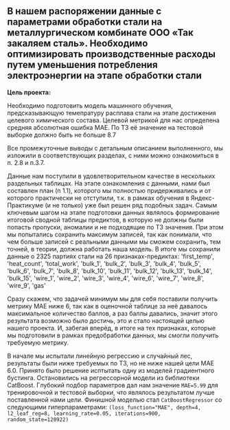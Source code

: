 ## В нашем распоряжении данные с параметрами обработки стали на металлургическом комбинате ООО «Так закаляем сталь». Необходимо оптимизировать производственные расходы путем уменьшения потребления электроэнергии на этапе обработки стали


**Цель проекта:**

Необходимо подготовить модель машинного обучения, предсказывающую темепратуру расплава стали на этапе достижения целевого химического состава. Целевой метрикой для нас определена средняя абсолютная ошибка MAE. По ТЗ её значение на тестовой выборке должно быть не больше 8.7


Все промежуточные выводы с детальным описанием выполненного, мы изложили в соответствующих разделах, с ними можно ознакомиться в п. 2.8 и п.3.7.


Данные нам поступили в удовлетворительном качестве в нескольких раздельных таблицах. На этапе ознакомления с данными, нами был составлен план (п 1.1), которого мы полностью придерживались и от которого практически не отступили, т.к. в рамках обучения в Яндекс-Практикуме (и не только) уже был решен ряд подобных задач. Самым ключевым шагом на этапе подготовки данных являлось формирование итоговой сводной таблицы предиктов, в которую не должны были попасть пропуски, аномалии и не подходящие по ТЗ значения. При этом мы попытались сохранить максимум записей, так как понимали, что чем больше записей с реальными данными мы сможем сохранить, тем точней, в теории, должна работать наша модель. В итоге мы сохранили данные о 2325 партиях стали на 26 признаках-предиктах:
                    'first_temp', 'heat_count', 'total_work', 'bulk_1', 'bulk_2', 'bulk_3',
                     'bulk_4', 'bulk_5', 'bulk_6', 'bulk_7', 'bulk_8', 'bulk_10', 'bulk_11',
                     'bulk_12', 'bulk_13', 'bulk_14', 'bulk_15', 'wire_1', 'wire_2',
                      'wire_3', 'wire_4', 'wire_6', 'wire_7', 'wire_8', 'wire_9', 'gas'


Сразу скажем, что задачей минимум мы для себя поставили получить метрику МАЕ ниже 6, так как в оценочной таблице за неё давалось максимальное количество баллов, а раз баллы давались, значит этого результата возможно было достичь, это и стало настоящей целью нашего проекта. И, забегая вперёд, в итоге на тех признаках, которые мы подготовили в рамках предобработки данных, мы смогли получить требуемую метрику.


В начале мы испытали линейную регрессию и случайный лес, результаты были ниже требуемых по ТЗ, но не ниже нашей цели МАЕ 6.0. Принято было решение исптытать одну из моделей градиентного бустинга. Остановились на регрессорной модели из библиотеки CatBoost. Глубокий подбор параметров дал нам значение `МАЕ=5.99` для тренировочной и тестовой выборки, что являлось результатом лучше поставленной нами цели. Финишной моделью стал `CatBoostRegressor` со следующими гиперпараметрами: `(loss_function="MAE", depth=4, l2_leaf_reg=8, learning_rate=0.05, iterations=900,  random_state=120922)`
